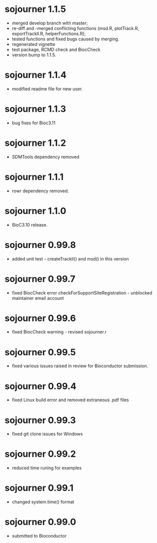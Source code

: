 # sojourner 1.1.5
- merged  develop branch with master;
- re-diff and -merged conflicting functions (msd.R, plotTrack.R, exportTrackll.R, helperFunctions.R);
- tested functions and fixed bugs caused by merging.
- regenerated vignette
- test package, RCMD check and BiocCheck 
- version bump to 1.1.5. 

# sojourner 1.1.4
- modified readme file for new user.

# sojourner 1.1.3
- bug fixes for Bioc3.11

# sojourner 1.1.2
- SDMTools dependency removed

# sojourner 1.1.1
- rowr dependency removed.

# sojourner 1.1.0
- BioC3.10 release.

# sojourner 0.99.8
- added unit test - createTrackll() and msd() in this version

# sojourner 0.99.7
- fixed BiocCheck error checkForSupportSiteRegistration - unblocked maintainer email account

# sojourner 0.99.6
- fixed BiocCheck warning - revised sojourner.r

# sojourner 0.99.5
- fixed various issues raised in review for Bioconductor submission. 

# sojourner 0.99.4
- fixed Linux build error and removed extraneous .pdf files

# sojourner 0.99.3
- fixed git clone issues for Windows

# sojourner 0.99.2
- reduced time runing for examples

# sojourner 0.99.1
- changed system.time() format

# sojourner 0.99.0
- submitted to Bioconductor
